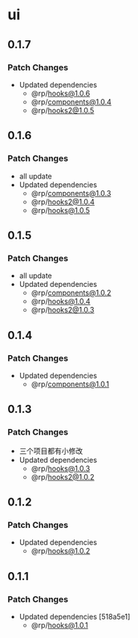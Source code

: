 # ui

## 0.1.7

### Patch Changes

- Updated dependencies
  - @rp/hooks@1.0.6
  - @rp/components@1.0.4
  - @rp/hooks2@1.0.5

## 0.1.6

### Patch Changes

- all update
- Updated dependencies
  - @rp/components@1.0.3
  - @rp/hooks2@1.0.4
  - @rp/hooks@1.0.5

## 0.1.5

### Patch Changes

- all update
- Updated dependencies
  - @rp/components@1.0.2
  - @rp/hooks@1.0.4
  - @rp/hooks2@1.0.3

## 0.1.4

### Patch Changes

- Updated dependencies
  - @rp/components@1.0.1

## 0.1.3

### Patch Changes

- 三个项目都有小修改
- Updated dependencies
  - @rp/hooks@1.0.3
  - @rp/hooks2@1.0.2

## 0.1.2

### Patch Changes

- Updated dependencies
  - @rp/hooks@1.0.2

## 0.1.1

### Patch Changes

- Updated dependencies [518a5e1]
  - @rp/hooks@1.0.1
